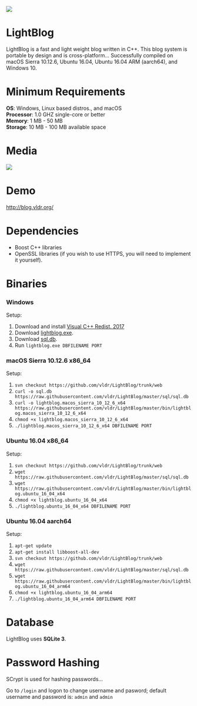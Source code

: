 <img src="http://i.imgur.com/1HMmEwX.png" />

# LightBlog
LightBlog is a fast and light weight blog written in C++. This blog system is portable by design and is cross-platform... Successfully compiled on macOS Sierra 10.12.6, Ubuntu 16.04, Ubuntu 16.04 ARM (aarch64), and Windows 10.

# Minimum Requirements
<b>OS</b>: Windows, Linux based distros., and macOS<br> 
<b>Processor</b>: 1.0 GHZ single-core or better<br> 
<b>Memory</b>: 1 MB - 50 MB<br>
<b>Storage</b>: 10 MB - 100 MB available space<br>

# Media
<img src="http://i.imgur.com/O2mPMCJ.gif" />

# Demo 
http://blog.vldr.org/

# Dependencies
* Boost C++ libraries
* OpenSSL libraries (if you wish to use HTTPS, you will need to implement it yourself).

# Binaries
### Windows
Setup:
1. Download and install <a href="https://go.microsoft.com/fwlink/?LinkId=746572">Visual C++ Redist. 2017</a>
2. Download <a href="https://raw.githubusercontent.com/vldr/LightBlog/master/bin/lightblog.exe">lightblog.exe</a>.
3. Download <a href="https://raw.githubusercontent.com/vldr/LightBlog/master/sql/sql.db">sql.db</a>.
4. Run `lightblog.exe DBFILENAME PORT`

### macOS Sierra 10.12.6 x86_64
Setup:
1. `svn checkout https://github.com/vldr/LightBlog/trunk/web`
2. `curl -o sql.db https://raw.githubusercontent.com/vldr/LightBlog/master/sql/sql.db`
3. `curl -o lightblog.macos_sierra_10_12_6_x64 https://raw.githubusercontent.com/vldr/LightBlog/master/bin/lightblog.macos_sierra_10_12_6_x64`
4. `chmod +x lightblog.macos_sierra_10_12_6_x64`
5. `./lightblog.macos_sierra_10_12_6_x64 DBFILENAME PORT`

### Ubuntu 16.04 x86_64
Setup:
1. `svn checkout https://github.com/vldr/LightBlog/trunk/web`
2. `wget https://raw.githubusercontent.com/vldr/LightBlog/master/sql/sql.db`
3. `wget https://raw.githubusercontent.com/vldr/LightBlog/master/bin/lightblog.ubuntu_16_04_x64`
4. `chmod +x lightblog.ubuntu_16_04_x64`
5. `./lightblog.ubuntu_16_04_x64 DBFILENAME PORT`

### Ubuntu 16.04 aarch64
Setup:
1. `apt-get update`
2. `apt-get install libboost-all-dev`
3.  `svn checkout https://github.com/vldr/LightBlog/trunk/web`
4. `wget https://raw.githubusercontent.com/vldr/LightBlog/master/sql/sql.db`
5. `wget https://raw.githubusercontent.com/vldr/LightBlog/master/bin/lightblog.ubuntu_16_04_arm64`
6. `chmod +x lightblog.ubuntu_16_04_arm64`
7. `./lightblog.ubuntu_16_04_arm64 DBFILENAME PORT`

# Database
LightBlog uses <b>SQLite 3</b>.

# Password Hashing
SCrypt is used for hashing passwords...

Go to `/login` and logon to change username and pasword; 
default username and password is:
`admin` and `admin`
